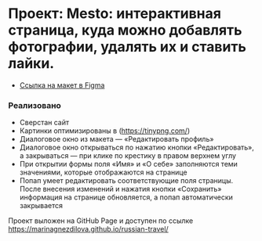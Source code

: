 # Проект: Mesto: интерактивная страница, куда можно добавлять фотографии, удалять их и ставить лайки.

* [Ссылка на макет в Figma](https://www.figma.com/file/2cn9N9jSkmxD84oJik7xL7/JavaScript.-Sprint-4?node-id=0%3A1)

### Реализовано

* Сверстан сайт
* Картинки оптимизированы в (https://tinypng.com/)
* Диалоговое окно из макета — «Редактировать профиль»
* Диалоговое окно открываться по нажатию кнопки «Редактировать», а закрываться — при клике по крестику в правом верхнем углу
* При открытии формы поля «Имя» и «О себе» заполняются теми значениями, которые отображаются на странице
* Попап умеет редактировать соответствующие поля страницы. После внесения изменений и нажатия кнопки «Сохранить» информация на странице обновляется, а попап автоматически закрывается

Проект выложен на GitHub Page и доступен по ссылке https://marinagnezdilova.github.io/russian-travel/

